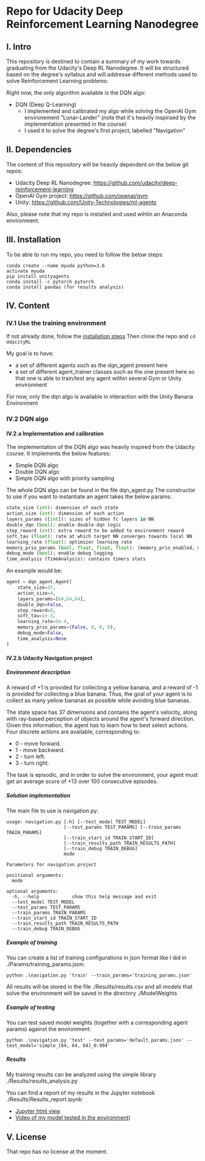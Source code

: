 # Repo for Udacity Deep Reinforcement Learning Nanodegree

## I. Intro
This repository is destined to contain a summary of my work towards graduating from the Udacity's Deep RL Nanodegree. It will be structured based on the degree's syllabus and will addresse different methods used to solve Reinforcement Learning problems:

Right now, the only algorithm available is the DQN algo:
- DQN (Deep Q-Learning) 
  - I implemented and calibrated my algo while solving the OpenAI Gym environement "Lunar-Lander" (note that it's heavily inspiraed by the implementation presented in the course)
  - I used it to solve the degree's first project, labelled "Navigation"

## II. Dependencies
The content of this repository will be heavily dependent on the below git repos:
- Udacity Deep RL Nanodegree: https://github.com/udacity/deep-reinforcement-learning
- OpenAI Gym project: https://github.com/openai/gym
- Unity: https://github.com/Unity-Technologies/ml-agents

Also, please note that my repo is installed and used wihtin an Anaconda environment.

## III. Installation
To be able to run my repo, you need to follow the below steps:
```
conda create --name myuda python=3.6  
activate myuda  
pip install unityagents  
conda install -c pytorch pytorch
conda install pandas (for results analysis)
```

## IV. Content
### IV.1 Use the training environment
If not already done, follow the [installation steps](#installation)
Then clone the repo and `cd UdacityRL`

My goal is to have:
- a set of different agents such as the dqn_agent present here
- a set of different agent_trainer classes such as the one present here
so that one is able to train/test any agent within several Gym or Unity environment

For now, only the dqn algo is available in interaction with the Unity Banana Environment

### IV.2 DQN algo
#### IV.2.a Implementation and calibration
The implementation of the DQN algo was heavily inspired from the Udacity course.
It implements the below features:
- Simple DQN algo
- Double DQN algo
- Simple DQN algo with priority sampling

The whole DQN algo can be found in the file dqn_agent.py
The constructor to use if you want to instantiate an agent takes the below params:
``` python
state_size (int): dimension of each state
action_size (int): dimension of each action
layers_params ([int]): sizes of hidden fc layers in NN
double_dqn (bool): enable double-dqn logic
step_reward (int): extra reward to be added to environment reward
soft_tau (float): rate at which target NN converges towards local NN
learning_rate (float): optimizer learning rate
memory_prio_params (bool, float, float, float): (memory_prio_enabled, memory_prio_a, memory_prio_b0, memory_prio_b_step)
debug_mode (bool): enable debug logging
time_analysis (TimeAnalysis): contains timers stats
```

An example would be:
```python
agent = dqn_agent.Agent(
    state_size=37, 
    action_size=4, 
    layers_params=[64,64,64], 
    double_dqn=False, 
    step_reward=0,
    soft_tau=1e-3,
    learning_rate=5e-4,
    memory_prio_params=(False, 0, 0, 0),
    debug_mode=False,
    time_analysis=None
)
```

#### IV.2.b Udacity Navigation project
##### Environment description
A reward of +1 is provided for collecting a yellow banana, and a reward of -1 is provided for collecting a blue banana. Thus, the goal of your agent is to collect as many yellow bananas as possible while avoiding blue bananas.

The state space has 37 dimensions and contains the agent's velocity, along with ray-based perception of objects around the agent's forward direction. Given this information, the agent has to learn how to best select actions. Four discrete actions are available, corresponding to:
- 0 - move forward.
- 1 - move backward.
- 2 - turn left.
- 3 - turn right.

The task is episodic, and in order to solve the environment, your agent must get an average score of +13 over 100 consecutive episodes.

##### Solution implementation
The main file to use is navigation.py:
```
usage: navigation.py [-h] [--test_model TEST_MODEL]
                     [--test_params TEST_PARAMS] [--train_params TRAIN_PARAMS]
                     [--train_start_id TRAIN_START_ID]
                     [--train_results_path TRAIN_RESULTS_PATH]
                     [--train_debug TRAIN_DEBUG]
                     mode

Parameters for navigation project

positional arguments:
  mode

optional arguments:
  -h, --help            show this help message and exit
  --test_model TEST_MODEL
  --test_params TEST_PARAMS
  --train_params TRAIN_PARAMS
  --train_start_id TRAIN_START_ID
  --train_results_path TRAIN_RESULTS_PATH
  --train_debug TRAIN_DEBUG
```

##### Example of training
You can create a list of training configurations in json format like I did in ./Params/training_params.json:
```
python .\navigation.py 'train' --train_params='training_params.json'
```

All results will be stored in the file ./Results/results.csv and all models that solve the environment will be saved in the directory ./ModelWeights

##### Example of testing
You can test saved model weights (together with a corresponding agent params) against the environment:
```
python .\navigation.py 'test' --test_params='default_params.json' --test_model='simple_[64, 64, 64]_0.994'
```

##### Results
My training results can be analyzed using the simple library ./Results/results_analysis.py

You can find a report of my results in the Jupyter notebook ./Results/Results_report.ipynb
- [Jupyter html view](./Results/Results_report.html) 
- [Video of my model tested in the environment](./Results/best_model.mp4))

## V. License
That repo has no license at the moment.